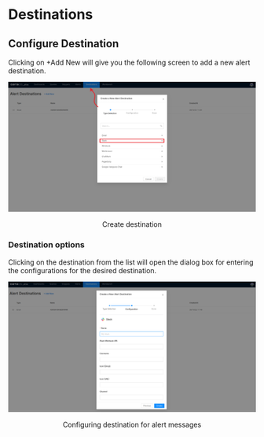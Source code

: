 # Destinations

## Configure Destination

Clicking on +Add New will give you the following screen to add a new alert destination.

![Destination option](destinations/create_destination.png)
<figcaption align = "center">Create destination</figcaption>

### **Destination options**

Clicking on the destination from the list will open the dialog box for entering the configurations for the desired destination.

![Configuring destination for alert messages](destinations/configure_destination.png)

<figcaption align = "center">Configuring destination for alert messages</figcaption>